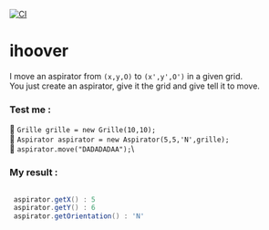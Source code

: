 [![CI](https://github.com/mahugnon/ihoover/actions/workflows/ci.yml/badge.svg?branch=main)](https://github.com/mahugnon/ihoover/actions/workflows/ci.yml)
# ihoover
I move an aspirator from `(x,y,O)` to `(x',y',O')` in a given grid.\
 You just create an aspirator, give it the grid and give tell it to move.
### Test me : 
:information_desk_person: `Grille grille = new Grille(10,10);`\
:information_desk_person: `Aspirator aspirator = new Aspirator(5,5,'N',grille);`\
:information_desk_person: `aspirator.move("DADADADAA");`\
  

### My result :
```java

 aspirator.getX() : 5
 aspirator.getY() : 6
 aspirator.getOrientation() : 'N'

